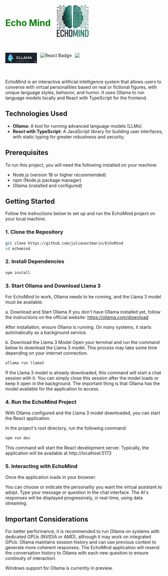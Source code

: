 <div
style="
display: flex;
gap: 20px;
"
>
<h1
style="color: green"
> 
Echo Mind
</h1>
<img src="./src/assets/Logo.png" alt="Logo" title="Echo Mind" style="width: 100px; height: auto;" />

</div>

<div style="display: flex; gap: 10px; margin-top: 50px; margin-bottom: 50px;">
  <img src="./src/assets/ollama.png" style="width: 100px;" 
  style="transition: transform 0.3s; " onmouseover="this.style.transform='scale(1.1)'" onmouseout="this.style.transform='scale(1)'"
  />
  <img src="https://img.shields.io/badge/react-%2320232a.svg?style=for-the-badge&logo=react&logoColor=%2361DAFB" alt="React Badge" style="transition: transform 0.3s; " onmouseover="this.style.transform='scale(1.1)'" onmouseout="this.style.transform='scale(1)'" />
  <img src="https://img.shields.io/badge/typescript-%23007ACC.svg?style=for-the-badge&logo=typescript&logoColor=white" style="transition: transform 0.3s; " onmouseover="this.style.transform='scale(1.1)'" onmouseout="this.style.transform='scale(1)'" />
</div>

EchoMind is an interactive artificial intelligence system that allows users to converse with virtual personalities based on real or fictional figures, with unique language styles, behavior, and humor. It uses Ollama to run language models locally and React with TypeScript for the frontend.

## Technologies Used

- **Ollama:** A tool for running advanced language models (LLMs).
- **React with TypeScript:** A JavaScript library for building user interfaces, with static typing for greater robustness and security.

## Prerequisites

To run this project, you will need the following installed on your machine:

- Node.js (version 18 or higher recommended)
- npm (Node.js package manager)
- Ollama (installed and configured)

## Getting Started

Follow the instructions below to set up and run the EchoMind project on your local machine.

### 1. Clone the Repository

```bash
git clone https://github.com/julianoctmarin/EchoMind
cd echomind
```

### 2. Install Dependencies

```bash
npm install
```

### 3. Start Ollama and Download Llama 3

For EchoMind to work, Ollama needs to be running, and the Llama 3 model must be available.

a. Download and Start Ollama
If you don't have Ollama installed yet, follow the instructions on the official website: https://ollama.com/download

After installation, ensure Ollama is running. On many systems, it starts automatically as a background service.

b. Download the Llama 3 Model
Open your terminal and run the command below to download the Llama 3 model. This process may take some time depending on your internet connection.

```bash
ollama run llama3
```

If the Llama 3 model is already downloaded, this command will start a chat session with it. You can simply close this session after the model loads or keep it open in the background. The important thing is that Ollama has the model available for the application to access.

### 4. Run the EchoMind Project

With Ollama configured and the Llama 3 model downloaded, you can start the React application.

In the project's root directory, run the following command:

```bash
npm run dev
```

This command will start the React development server. Typically, the application will be available at http://localhost:5173

### 5. Interacting with EchoMind

Once the application loads in your browser:

You can choose or indicate the personality you want the virtual assistant to adopt.
Type your message or question in the chat interface.
The AI's responses will be displayed progressively, in real-time, using data streaming.

## Important Considerations

For better performance, it is recommended to run Ollama on systems with dedicated GPUs (NVIDIA or AMD), although it may work on integrated GPUs.
Ollama maintains session history and can use previous context to generate more coherent responses. The EchoMind application will resend the conversation history to Ollama with each new question to ensure continuity of interaction.

Windows support for Ollama is currently in preview.
